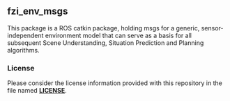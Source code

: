 ## fzi_env_msgs

This package is a ROS catkin package, holding msgs for a generic, sensor-independent environment model that can serve as a basis for all subsequent Scene Understanding, Situation Prediction and Planning algorithms.

### License

Please consider the license information provided with this repository in the file named __[LICENSE](LICENSE)__.
